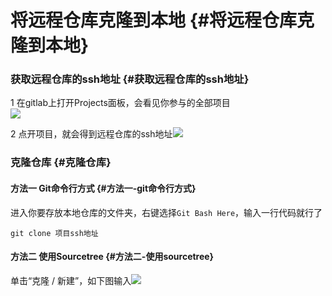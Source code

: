 # 将远程仓库克隆到本地 {#将远程仓库克隆到本地}

### 获取远程仓库的ssh地址 {#获取远程仓库的ssh地址}

1 在gitlab上打开Projects面板，会看见你参与的全部项目  
![](https://albertlin1102.gitbooks.io/sc_git_guide/content/shotcut13.png)

2 点开项目，就会得到远程仓库的ssh地址![](https://albertlin1102.gitbooks.io/sc_git_guide/content/shotcut14.png)

### 克隆仓库 {#克隆仓库}

#### 方法一 Git命令行方式 {#方法一-git命令行方式}

进入你要存放本地仓库的文件夹，右键选择`Git Bash Here`，输入一行代码就行了

```
git clone 项目ssh地址

```

#### 方法二 使用Sourcetree {#方法二-使用sourcetree}

单击“克隆 / 新建”，如下图输入![](https://albertlin1102.gitbooks.io/sc_git_guide/content/shotcut15.png)

